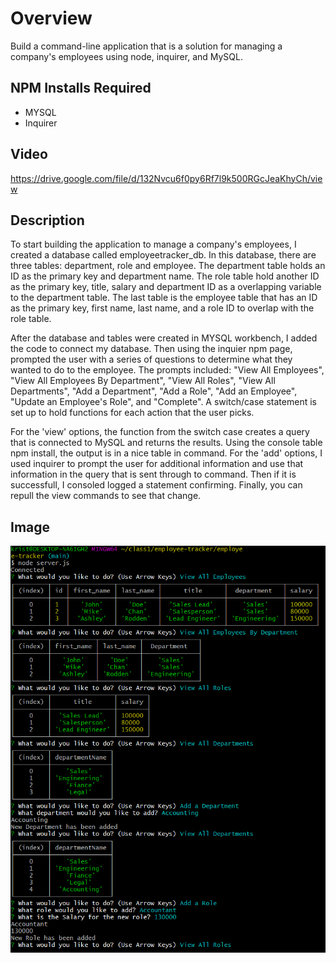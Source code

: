 # Overview 
Build a command-line application that is a solution for managing a company's employees using node, inquirer, and MySQL.

## NPM Installs Required
   - MYSQL 
   - Inquirer

## Video
https://drive.google.com/file/d/132Nvcu6f0py6Rf7l9k500RGcJeaKhyCh/view 
   
## Description

To start building the application to manage a company's employees, I created a database called employeetracker_db. In this database, there are three tables: department, role and employee. The department table holds an ID as the primary key and department name.  The role table hold another ID as the primary key, title, salary and department ID as a overlapping variable to the department table. The last table is the employee table that has an ID as the primary key, first name, last name, and a role ID to overlap with the role table. 

After the database and tables were created in MYSQL workbench, I added the code to connect my database. Then using the inquier npm page, prompted the user with a series of questions to determine what they wanted to do to the employee. The prompts included: "View All Employees", "View All Employees By Department", "View All Roles", "View All Departments", "Add a Department", "Add a Role", "Add an Employee", "Update an Employee's Role", and "Complete". A switch/case statement is set up to hold functions for each action that the user picks. 

For the 'view' options, the function from the switch case creates a query that is connected to MySQL and returns the results. Using the console table npm install, the output is in a nice table in command. For the 'add' options, I used inquirer to prompt the user for additional information and use that information in the query that is sent through to command. Then if it is successfull, I consoled logged a statement confirming. Finally, you can repull the view commands to see that change. 

## Image
<img src="image\employeetracker.png">